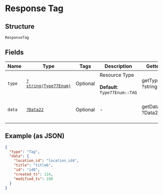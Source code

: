 
# Response Tag

## Structure

`ResponseTag`

## Fields

| Name | Type | Tags | Description | Getter | Setter |
|  --- | --- | --- | --- | --- | --- |
| `type` | [`?string(Type77Enum)`](../../doc/models/type-77-enum.md) | Optional | Resource Type<br><br>**Default**: `Type77Enum::TAG` | getType(): ?string | setType(?string type): void |
| `data` | [`?Data22`](../../doc/models/data-22.md) | Optional | - | getData(): ?Data22 | setData(?Data22 data): void |

## Example (as JSON)

```json
{
  "type": "Tag",
  "data": {
    "location_id": "location_id4",
    "title": "title6",
    "id": "id0",
    "created_ts": 114,
    "modified_ts": 190
  }
}
```

